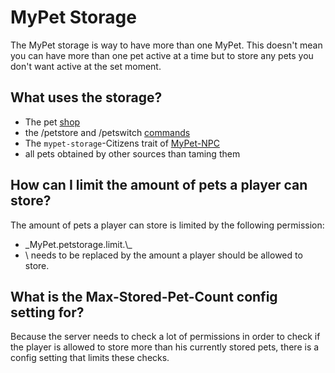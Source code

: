 # MyPet Storage

The MyPet storage is way to have more than one MyPet. This doesn't mean you can have more than one pet active at a time but to store any pets you don't want active at the set moment.

## What uses the storage?

* The pet [shop](https://github.com/xXKeyleXx/MyPet-Wiki/tree/07680434e1278c970819d5e9518888598106688b/pages/shop/README.md)
* the /petstore and /petswitch [commands](https://github.com/xXKeyleXx/MyPet-Wiki/tree/07680434e1278c970819d5e9518888598106688b/pages/commands/README.md)
* The `mypet-storage`-Citizens trait of [MyPet-NPC](https://github.com/xXKeyleXx/MyPet-Wiki/tree/07680434e1278c970819d5e9518888598106688b/pages/plugins/npc/README.md)
* all pets obtained by other sources than taming them

## How can I limit the amount of pets a player can store?

The amount of pets a player can store is limited by the following permission:

* \_MyPet.petstorage.limit.\\_
* \ needs to be replaced by the amount a player should be allowed to store.

## What is the Max-Stored-Pet-Count config setting for?

Because the server needs to check a lot of permissions in order to check if the player is allowed to store more than his currently stored pets, there is a config setting that limits these checks.

